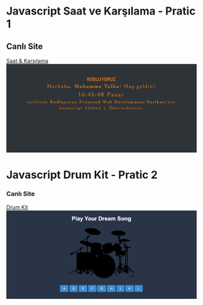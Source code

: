 # Javascript Saat ve Karşılama - Pratic 1
## Canlı Site
[Saat & Karşılama](https://ergytalha.github.io/Patika-Week-5/pratic-1/)
![Proje Ekran Görüntüsü](./pratic-1/img/scrennshot.png)


# Javascript Drum Kit - Pratic 2
### Canlı Site
[Drum Kit](https://github.com/ergytalha/Patika-Week-5)
![Proje Ekran Görüntüsü](./pratic-2/img/screenshot.png)